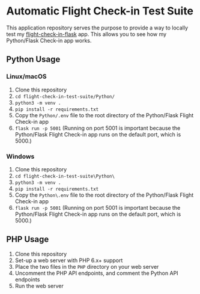 # Automatic Flight Check-in Test Suite

This application repository serves the purpose to provide a way to locally test my [flight-check-in-flask](https://github.com/jdstone/flight-check-in-flask/) app. This allows you to see how my Python/Flask Check-in app works.

## Python Usage

### Linux/macOS

1. Clone this repository
2. `cd flight-check-in-test-suite/Python/`
3. `python3 -m venv .`
4. `pip install -r requirements.txt`
5. Copy the `Python/.env` file to the root directory of the Python/Flask Flight Check-in app
6. `flask run -p 5001` (Running on port 5001 is important because the Python/Flask Flight Check-in app runs on the default port, which is 5000.)

### Windows

1. Clone this repository
2. `cd flight-check-in-test-suite\Python\`
3. `python3 -m venv .`
4. `pip install -r requirements.txt`
5. Copy the `Python\.env` file to the root directory of the Python/Flask Flight Check-in app
6. `flask run -p 5001` (Running on port 5001 is important because the Python/Flask Flight Check-in app runs on the default port, which is 5000.)

## PHP Usage

1. Clone this repository
2. Set-up a web server with PHP 6.x+ support
3. Place the two files in the `PHP` directory on your web server
4. Uncomment the PHP API endpoints, and comment the Python API endpoints
5. Run the web server

